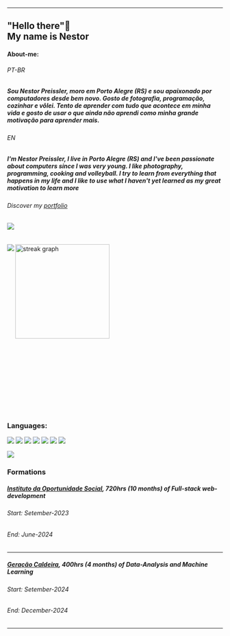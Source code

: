 ___

<h2>"Hello there"👋 
<br> 
My name is Nestor
</h2>

<h4>About-me:</h4>
<h6>PT-BR<h6>
<h5>Sou Nestor Preissler, moro em Porto Alegre (RS) e sou apaixonado por computadores desde bem novo. Gosto de fotografia, programação, cozinhar e vôlei. Tento de aprender com tudo que acontece em minha vida e gosto de usar o que ainda não aprendi como minha grande motivação para aprender mais.</h5>
<h6>EN</h6>
<h5>I'm Nestor Preissler, I live in Porto Alegre (RS) and I've been passionate about computers since I was very young. I like photography, programming, cooking and volleyball. I try to learn from everything that happens in my life and I like to use what I haven't yet learned as my great motivation to learn more</h5>

<h6>Discover my <a target="_blank" href="https://npreissler.github.io/Portfolio/">portfolio</a></h6>

<div>
<img src="http://github-profile-summary-cards.vercel.app/api/cards/profile-details?username=nPreissler&theme=transparent">
<br>
 <br>
<br>
<img src="https://streak-stats.demolab.com?user=nPreissler&locale=en&mode=daily&theme=transparent&hide_border=true&border_radius=5&order=3" height="220" alt="streak graph"  />
<img align="left" src="http://github-profile-summary-cards.vercel.app/api/cards/stats?username=nPreissler&theme=transparent">

</div>

<br>
<br>
<br>
<br>
<br>
<br>
<br>
<br>
<br>
<br>

<div>
 
 <h3>Languages:</h3>

<p>
<img src="https://img.shields.io/badge/HTML5-000.svg?style=for-the-badge&logo=HTML5&logoColor=orange">
<img src="https://img.shields.io/badge/CSS3-000.svg?style=for-the-badge&logo=CSS3&logoColor=blue">
<img src="https://img.shields.io/badge/JavaScript-000.svg?style=for-the-badge&logo=JavaScript&logoColor=yellow">
<img src="https://img.shields.io/badge/Python-000.svg?style=for-the-badge&logo=Python&logoColor=lightblue">
<img src="https://img.shields.io/badge/PHP-000.svg?style=for-the-badge&logo=PHP&logoColor=blue">
<img src="https://img.shields.io/badge/MySQL-000.svg?style=for-the-badge&logo=MySQL&logoColor=white">
<img src="https://img.shields.io/badge/Git-000.svg?style=for-the-badge&logo=Git&logoColor=red">
</p>

<img src="http://github-profile-summary-cards.vercel.app/api/cards/repos-per-language?username=nPreissler&theme=transparent&exclude={exclude}">

</div>

<h3>Formations</h3>

<h5><a target="_blank" href="https://ios.org.br/"> Instituto da Oportunidade Social</a>, 720hrs (10 months) of Full-stack web-development </h5>
<h6>Start: Setember-2023</h6>
<h6>End: June-2024 </h6>

___

<h5><a target="_blank" href="https://www.geracaocaldeira.org/"> Geração Caldeira</a>, 400hrs (4 months) of Data-Analysis and Machine Learning </h5>
<h6>Start: Setember-2024</h6>
<h6>End: December-2024 </h6>

___


